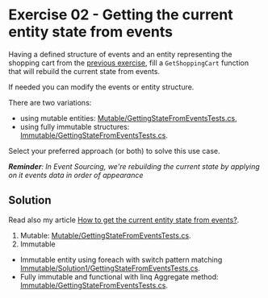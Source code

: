 # Exercise 02 - Getting the current entity state from events

Having a defined structure of events and an entity representing the shopping cart from the [previous exercise](../e01_events_definition), fill a `GetShoppingCart` function that will rebuild the current state from events.

If needed you can modify the events or entity structure.

There are two variations:
- using mutable entities: [Mutable/GettingStateFromEventsTests.cs](./mutable/GettingStateFromEventsTests.java),
- using fully immutable structures: [Immutable/GettingStateFromEventsTests.cs](./immutable/GettingStateFromEventsTests.java).

Select your preferred approach (or both) to solve this use case.

_**Reminder**: In Event Sourcing, we're rebuilding the current state by applying on it events data in order of appearance_

## Solution

Read also my article [How to get the current entity state from events?](https://event-driven.io/en/how_to_get_the_current_entity_state_in_event_sourcing/?utm_source=event_sourcing_java_workshop).

1. Mutable: [Mutable/GettingStateFromEventsTests.cs](./mutable/GettingStateFromEventsTests.java).
2. Immutable
* Immutable entity using foreach with switch pattern matching [Immutable/Solution1/GettingStateFromEventsTests.cs](./immutable/solution1/GettingStateFromEventsTests.java).
* Fully immutable and functional with linq Aggregate method: [Immutable/GettingStateFromEventsTests.cs](./immutable/solution2/GettingStateFromEventsTests.java).
